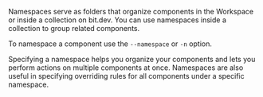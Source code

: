 Namespaces serve as folders that organize components in the Workspace or inside a collection on bit.dev. You can use namespaces inside a collection to group related components.

To namespace a component use the `--namespace` or `-n` option.

Specifying a namespace helps you organize your components and lets you perform actions on multiple components at once. Namespaces are also useful in specifying overriding rules for all components under a specific namespace.

